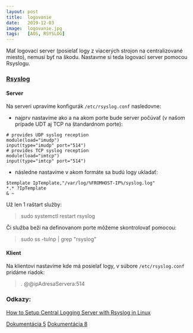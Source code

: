 ```yaml
---
layout: post
title:  logovanie
date:   2019-12-03
image:  logovanie.jpg
tags:   [AOS, RSYSLOG]
---
```


Mať logovací server (posielať logy z viacerých strojon na centralizované miesto), nemusí byť na škodu. 
Nastavme si teda logovací server pomocou Rsyslogu.

### [Rsyslog](https://www.rsyslog.com/)

#### Server

Na serveri upravíme konfigurák `/etc/rsyslog.conf` nasledovne:

* najprv nastavíme ako a na akom porte bude server počúvať (v našom prípade UDT aj TCP na štandardnom porte):

```
# provides UDP syslog reception
module(load="imudp")
input(type="imudp" port="514")
# provides TCP syslog reception
module(load="imtcp")
input(type="imtcp" port="514")
```

* následne nastavíme v akom formáte sa budú logy ukladať:

```
$template IpTemplate,"/var/log/%FROMHOST-IP%/syslog.log"
*.* ?IpTemplate
& ~
```

Už len 1 raštart služby:

> sudo systemctl restart rsyslog

Či služba beží na definovanom porte môžeme skontrolovať pomocou:

> sudo ss -tulnp | grep "rsyslog"

#### Klient

Na klientovi nastavíme kde má posielať logy, v súbore `/etc/rsyslog.conf` pridáme riadok:

> *.*  @@ipAdresaServera:514


### Odkazy:

[How to Setup Central Logging Server with Rsyslog in Linux](https://www.tecmint.com/install-rsyslog-centralized-logging-in-centos-ubuntu/)

[Dokumentácia 5](https://linux.die.net/man/5/rsyslog.conf)
[Dokumentácia 8](https://linux.die.net/man/8/rsyslogd)
